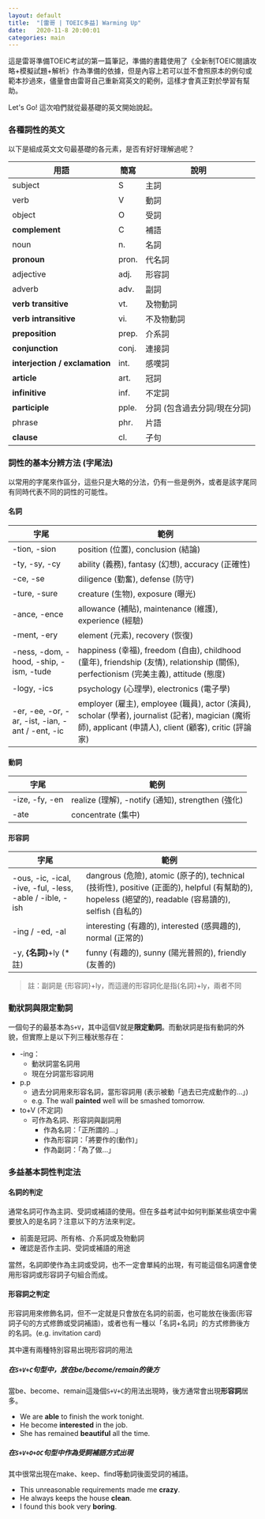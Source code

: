 ```yaml
---
layout: default
title:  "[雷哥 | TOEIC多益] Warming Up"
date:   2020-11-8 20:00:01
categories: main
---
```


這是雷哥準備TOEIC考試的第一篇筆記，準備的書籍使用了《全新制TOEIC閱讀攻略+模擬試題+解析》作為準備的依據，但是內容上若可以並不會照原本的例句或範本抄過來，儘量會由雷哥自己重新寫英文的範例，這樣才會真正對於學習有幫助。

Let's Go! 這次咱們就從最基礎的英文開始說起。

### 各種詞性的英文

以下是組成英文文句最基礎的各元素，是否有好好理解過呢？

| 用語                           | 簡寫  | 說明                         |
| ------------------------------ | ----- | ---------------------------- |
| subject                        | S     | 主詞                         |
| verb                           | V     | 動詞                         |
| object                         | O     | 受詞                         |
| **complement**                 | C     | 補語                         |
| noun                           | n.    | 名詞                         |
| **pronoun**                    | pron. | 代名詞                       |
| adjective                      | adj.  | 形容詞                       |
| adverb                         | adv.  | 副詞                         |
| **verb transitive**            | vt.   | 及物動詞                     |
| **verb intransitive**          | vi.   | 不及物動詞                   |
| **preposition**                | prep. | 介系詞                       |
| **conjunction**                | conj. | 連接詞                       |
| **interjection / exclamation** | int.  | 感嘆詞                       |
| **article**                    | art.  | 冠詞                         |
| **infinitive**                 | inf.  | 不定詞                       |
| **participle**                 | pple. | 分詞 (包含過去分詞/現在分詞) |
| phrase                         | phr.  | 片語                         |
| **clause**                     | cl.   | 子句                         |



### 詞性的基本分辨方法 (字尾法)

以常用的字尾來作區分，這些只是大略的分法，仍有一些是例外，或者是該字尾同有同時代表不同的詞性的可能性。

#### 名詞

| 字尾                                             | 範例                                                         |
| ------------------------------------------------ | ------------------------------------------------------------ |
| -tion, -sion                                     | position (位置), conclusion (結論)                           |
| -ty, -sy, -cy                                    | ability (義務), fantasy (幻想), accuracy (正確性)            |
| -ce, -se                                         | diligence (勤奮), defense (防守)                             |
| -ture, -sure                                     | creature (生物), exposure (曝光)                             |
| -ance, -ence                                     | allowance (補貼), maintenance (維護), experience (經驗)      |
| -ment, -ery                                      | element (元素), recovery (恢復)                              |
| -ness, -dom, -hood, -ship, -ism, -tude           | happiness (幸福), freedom (自由), childhood (童年), friendship (友情), relationship (關係), perfectionism (完美主義), attitude (態度) |
| -logy, -ics                                      | psychology (心理學), electronics (電子學)                    |
| -er, -ee, -or, -ar, -ist, -ian, -ant / -ent, -ic | employer (雇主), employee (職員), actor (演員), scholar (學者), journalist (記者), magician (魔術師), applicant (申請人), client (顧客), critic (評論家) |

#### 動詞

| 字尾           | 範例                                              |
| -------------- | ------------------------------------------------- |
| -ize, -fy, -en | realize (理解), -notify (通知), strengthen (強化) |
| -ate           | concentrate (集中)                                |

#### 形容詞

| 字尾                                                     | 範例                                                         |
| -------------------------------------------------------- | ------------------------------------------------------------ |
| -ous, -ic, -ical, -ive, -ful, -less, -able / -ible, -ish | dangrous (危險), atomic (原子的), technical (技術性), positive (正面的), helpful (有幫助的), hopeless (絕望的), readable (容易讀的), selfish (自私的) |
| -ing / -ed, -al                                          | interesting (有趣的), interested (感興趣的), normal (正常的) |
| -y, **{名詞}**+ly (*註)                                  | funny (有趣的), sunny (陽光普照的), friendly (友善的)        |

> 註：副詞是 {形容詞}+ly，而這邊的形容詞化是指{名詞}+ly，兩者不同



### 動狀詞與限定動詞

一個句子的最基本為`S+V`，其中這個V就是**限定動詞**。而動狀詞是指有動詞的外貌，但實際上是以下列三種狀態存在：

* -ing：
  * 動狀詞當名詞用
  * 現在分詞當形容詞用
* p.p
  * 過去分詞用來形容名詞，當形容詞用 (表示被動「過去已完成動作的…」)
  * e.g. The wall **painted** well will be smashed tomorrow.
* to+V (不定詞)
  * 可作為名詞、形容詞與副詞用
    * 作為名詞：「正所謂的…」
    * 作為形容詞：「將要作的(動作)」
    * 作為副詞：「為了做…」



### 多益基本詞性判定法

#### 名詞的判定

通常名詞可作為主詞、受詞或補語的使用。但在多益考試中如何判斷某些填空中需要放入的是名詞？注意以下的方法來判定。

* 前面是冠詞、所有格、介系詞或及物動詞
* 確認是否作主詞、受詞或補語的用途

當然，名詞即使作為主詞或受詞，也不一定會單純的出現，有可能這個名詞還會使用形容詞或形容詞子句組合而成。

#### 形容詞之判定

形容詞用來修飾名詞，但不一定就是只會放在名詞的前面，也可能放在後面(形容詞子句的方式修飾或受詞補語)，或者也有一種以「名詞+名詞」的方式修飾後方的名詞。(e.g. invitation card)

其中還有兩種特別容易出現形容詞的用法

##### 在`S+V+C`句型中，放在be/become/remain的後方

當be、become、remain這幾個`S+V+C`的用法出現時，後方通常會出現**形容詞**居多。

* We are **able** to finish the work tonight.
* He become **interested** in the job.
* She has remained **beautiful** all the time.

##### 在`S+V+O+OC`句型中作為受詞補語方式出現

其中很常出現在make、keep、find等動詞後面受詞的補語。

* This unreasonable requirements made me **crazy**.
* He always keeps the house **clean**.
* I found this book very **boring**.
